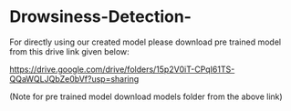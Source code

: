 # Drowsiness-Detection-

For directly using our created model please download pre trained model from this drive link given below:

https://drive.google.com/drive/folders/15p2V0iT-CPqI61TS-QQaWQLJQbZe0bVf?usp=sharing

(Note for pre trained model download models folder from the above link)
